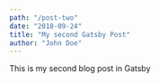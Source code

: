```yaml
---
path: "/post-two"
date: "2018-09-24"
title: "My second Gatsby Post"
author: "John Doe"
---
```


This is my second blog post in Gatsby